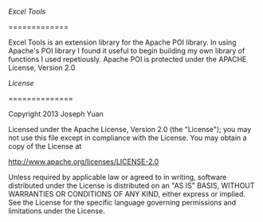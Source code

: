 *Excel Tools*

=============

Excel Tools is an extension library for the Apache POI library.  In using Apache's POI library I found it useful to begin building my own library of functions I used repetiously.  Apache POI is protected under the APACHE License, Version 2.0


*License*

==============

Copyright 2013 Joseph Yuan

Licensed under the Apache License, Version 2.0 (the "License");
you may not use this file except in compliance with the License.
You may obtain a copy of the License at

http://www.apache.org/licenses/LICENSE-2.0

Unless required by applicable law or agreed to in writing, software
distributed under the License is distributed on an "AS IS" BASIS,
WITHOUT WARRANTIES OR CONDITIONS OF ANY KIND, either express or implied.
See the License for the specific language governing permissions and
limitations under the License.


